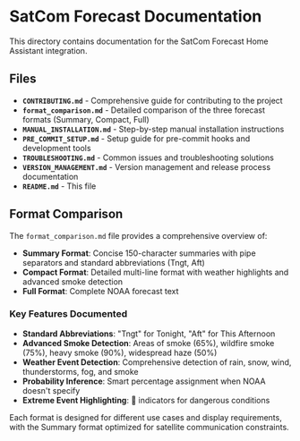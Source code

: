 # SatCom Forecast Documentation

This directory contains documentation for the SatCom Forecast Home Assistant integration.

## Files

- **`CONTRIBUTING.md`** - Comprehensive guide for contributing to the project
- **`format_comparison.md`** - Detailed comparison of the three forecast formats (Summary, Compact, Full)
- **`MANUAL_INSTALLATION.md`** - Step-by-step manual installation instructions
- **`PRE_COMMIT_SETUP.md`** - Setup guide for pre-commit hooks and development tools
- **`TROUBLESHOOTING.md`** - Common issues and troubleshooting solutions
- **`VERSION_MANAGEMENT.md`** - Version management and release process documentation
- **`README.md`** - This file

## Format Comparison

The `format_comparison.md` file provides a comprehensive overview of:

- **Summary Format**: Concise 150-character summaries with pipe separators and standard abbreviations (Tngt, Aft)
- **Compact Format**: Detailed multi-line format with weather highlights and advanced smoke detection
- **Full Format**: Complete NOAA forecast text

### Key Features Documented

- **Standard Abbreviations**: "Tngt" for Tonight, "Aft" for This Afternoon
- **Advanced Smoke Detection**: Areas of smoke (65%), wildfire smoke (75%), heavy smoke (90%), widespread haze (50%)
- **Weather Event Detection**: Comprehensive detection of rain, snow, wind, thunderstorms, fog, and smoke
- **Probability Inference**: Smart percentage assignment when NOAA doesn't specify
- **Extreme Event Highlighting**: 🚨 indicators for dangerous conditions

Each format is designed for different use cases and display requirements, with the Summary format optimized for satellite communication constraints.
